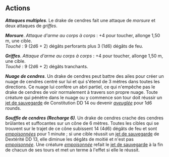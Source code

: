 ## Actions
_**Attaques multiples**_. Le drake de cendres fait une attaque de _morsure_ et deux attaques de _griffes_.

_**Morsure**_. _Attaque d'arme au corps à corps_ : +4 pour toucher, allonge 1,50 m, une cible.  
_Touché_ : 9 (2d6 + 2) dégâts perforants plus 3 (1d6) dégâts de feu.

_**Griffes**_. _Attaque d'arme au corps à corps_ : +4 pour toucher, allonge 1,50 m, une cible.  
_Touché_ : 9 (2d6 + 2) dégâts tranchants.

_**Nuage de cendres**_. Un drake de cendres peut battre des ailes pour créer un nuage de cendres centré sur lui et qui s'étend de 3 mètres dans toutes les directions. Ce nuage lui confère un abri partiel, ce qui n'empêche pas le drake de cendres de voir normalement à travers son propre nuage. Toute créature qui pénètre dans le nuage ou y commence son tour doit réussir un [jet de sauvegarde](/utiliser-les-caracteristiques/#jets-de-sauvegarde) de Constitution DD 14 ou devenir [_aveuglée_](/gerer-la-sante-du-personnage/#aveugle) pour 1d6 rounds.

_**Souffle de cendres (Recharge 6)**_. Un drake de cendres crache des cendres brûlantes et suffocantes sur un cône de 6 mètres. Toutes les cibles qui se trouvent sur le trajet de ce cône subissent 14 (4d6) dégâts de feu et sont [_empoisonnées_](/gerer-la-sante-du-personnage/#empoisonne) pour 1 minute ; si une cible réussit un [jet de sauvegarde](/utiliser-les-caracteristiques/#jets-de-sauvegarde) de Dextérité DD 13, elle diminue les dégâts de moitié et n'est pas [_empoisonnée_](/gerer-la-sante-du-personnage/#empoisonne). Une créature [_empoisonnée_](/gerer-la-sante-du-personnage/#empoisonne) refait le [jet de sauvegarde](/utiliser-les-caracteristiques/#jets-de-sauvegarde) à la fin de chacun de ses tours et met un terme à l'effet si elle le réussit.
